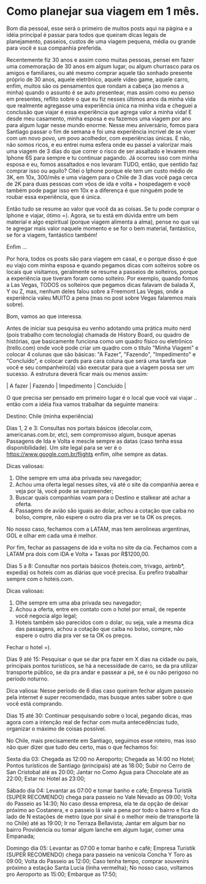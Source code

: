 # Como planejar sua viagem em 1 mês.

Bom dia pessoal, esse será o primeiro de muitos posts aqui na página e a idéia principal é passar para todos que queiram dicas legais de planejamento, passeios, custos de uma viagem pequena, média ou grande para você e sua companhia preferida. 

Recentemente fiz 30 anos e assim como muitas pessoas, pensei em fazer uma comemoração de 30 anos em algum lugar, ou algum churrasco para os amigos e familiares, ou até mesmo comprar aquele tão sonhado presente próprio de 30 anos, aquele eletrônico, aquele vídeo game, aquele carro, enfim, muitos são os pensamentos que rondam a cabeça (ao menos a minha) quando o assunto é se auto presentear, mas assim como eu penso em presentes, reflito sobre o que eu fiz nesses últimos anos da minha vida que realmente agregasse uma experiência única na minha vida e cheguei a conclusão que viajar é essa experiência que agrega valor a minha vida! E desde meu casamento, minha esposa e eu fazemos uma viagem por ano para algum lugar nesse mundo enorme. Nesse meu aniversário, fomos para Santiago passar o fim de semana e foi uma experiência incrível de se viver com um novo povo, um povo acolhedor, com experiências únicas. E não, não somos ricos, e eu entrei numa esfera onde eu passei a valorizar mais uma viagem de 3 dias do que correr o risco de ser assaltado e levarem meu Iphone 6S para sempre e tu continuar pagando. Já ocorreu isso com minha esposa e eu, fomos assaltados e nos levaram TUDO, então, que sentido faz comprar isso ou aquilo? Citei o Iphone porque ele tem um custo médio de 3K, em 10x, 300/mês e uma viagem para o Chile de 3 dias você paga cerca de 2K para duas pessoas com vôos de ida e volta + hospedagem e você também pode pagar isso em 10x e a diferença é que ninguém pode te roubar essa experiência, que é única.

Então tudo se resume ao valor que você da as coisas. Se tu pode comprar o Iphone e viajar, ótimo =). Agora, se tu está em dúvida entre um bem material e algo espiritual (porque viagem alimenta a alma), pense no que vai te agregar mais valor naquele momento e se for o bem material, fantástico, se for a viagem, fantástico também! 

Enfim ... 

Por hora, todos os posts são para viagem em casal, e o porque disso é que eu viajo com minha esposa e quando pegamos dicas com solteiros sobre os locais que visitamos, geralmente se resume a passeios de solteiros, porque a experiência que tiveram foram como solteiro. Por exemplo, quando fomos a Las Vegas, TODOS os solteiros que pegamos dicas falavam de balada X, Y ou Z, mas, nenhum deles falou sobre a Freemont Las Vegas, onde a experiência valeu MUITO a pena (mas no post sobre Vegas falaremos mais sobre).

Bom, vamos ao que interessa.

Antes de iniciar sua pesquisa eu venho adotando uma prática muito nerd (pois trabalho com tecnologia) chamada de History Board, ou quadro de histórias, que basicamente funciona como um quadro físico ou eletrônico (trello.com) onde você pode criar um quadro com o título "Minha Viagem" e colocar 4 colunas que são básicas: "A Fazer", "Fazendo", "Impedimento" e "Concluído", e colocar cards para cara coluna que será uma tarefa que você e seu companheiro(a) vão executar para que a viagem possa ser um sucesso. A estrutura deverá ficar mais ou menos assim: 

| A fazer | Fazendo | Impedimento | Concluído |<br>

O que precisa ser pensado em primeiro lugar é o local que você vai viajar .. então com a idéia fixa vamos trabalhar da seguinte maneira: 

Destino: Chile (minha experiência)

Dias 1, 2 e 3: Consultas nos portais básicos (decolar.com, americanas.com.br, etc), sem compromisso algum, busque apenas Passagens de Ida e Volta e mescle sempre as datas (caso tenha essa disponibilidade). Um site legal para se ver é o https://www.google.com.br/flights enfim, olhe sempre as datas. 

Dicas valiosas: 
1. Olhe sempre em uma aba privada seu navegador;
2. Achou uma oferta legal nesses sites, vá até o site da companhia aerea e veja por lá, você pode se surpreender;
3. Buscar quais companhias voam para o Destino e stalkear até achar a oferta. 
4. Passagens de avião são iguais ao dolar, achou a cotação que caiba no bolso, compre, não espere o outro dia pra ver se ta OK os preços.

No nosso caso, fechamos com a LATAM, mas tem aerolineas argentinas, GOL e olhar em cada uma é melhor.

Por fim, fechar as passagens de ida e volta no site da cia. Fechamos com a LATAM pra dois com IDA e Volta + Taxas por R$1200,00.

Dias 5 a 8: Consultar nos portais básicos (hoteis.com, trivago, airbnb*, expedia) os hoteis com as diárias que você precisa. Eu prefiro trabalhar sempre com o hoteis.com. 

Dicas valiosas:

1. Olhe sempre em uma aba privada seu navegador;
2. Achou a oferta, entre em contato com o hotel por email, de repente você negocia algo legal;
3. Hoteis também são parecidos com o dolar, ou seja, vale a mesma dica das passagens, achou a cotação que caiba no bolso, compre, não espere o outro dia pra ver se ta OK os preços.

Fechar o hotel =).

Dias 9 até 15: Pesquisar o que se dar pra fazer em X dias na cidade ou país, principais pontos turísticos, se há a necessidade de carro, se da pra utilizar transporte público, se da pra andar e passear a pé, se é ou não perigoso no período noturno.

Dica valiosa: Nesse período de 6 dias caso queiram fechar algum passeio pela internet é super recomendado, mas busque antes saber sobre o que você está comprando.

Dias 15 até 30: Continuar pesquisando sobre o local, pegando dicas, mas agora com a intenção real de fechar com muita antecedências tudo, organizar o máximo de coisas possível.

No Chile, mais precisamente em Santiago, seguimos esse roteiro, mas isso não quer dizer que tudo deu certo, mas o que fechamos foi:

Sexta dia 03:
Chegada as 12:00 no Aeroporto;
Chegada as 14:00 no Hotel;
Pontos turísticos de Santiago (principais) até as 18:00;
Subir no Cerro de San Cristobal até as 20:00;
Jantar no Como Agua para Chocolate até as 22:00;
Estar no Hotel as 23:00;

Sábado dia 04:
Levantar as 07:00 e tomar banho e café;
Empresa Turistik (SUPER RECOMENDO) chega para passeio no Vale Nevado as 09:00;
Volta do Passeio as 14:30;
No caso dessa empresa, ela te da opção de deixar próximo ao Costanera, e o passeio lá vale a pena por todo o bairro e fica do lado de N estações de metro (que por sinal é o melhor meio de transporte lá no Chile) até as 19:00;
Ir no Terraza Bellavista;
Jantar em algum bar no bairro Providencia ou tomar algum lanche em algum lugar, comer uma Empanada;

Domingo dia 05:
Levantar as 07:00 e tomar banho e café;
Empresa Turistik (SUPER RECOMENDO) chega para passeio na venícola Concha Y Toro as 09:00;
Volta do Passeio as 12:00;
Caso tenha tempo, comprar souvenirs próximo a estação Santa Lucia (linha vermelha);
No nosso caso, voltamos pro Aeroporto as 15:00;
Embarque as 17:50;


